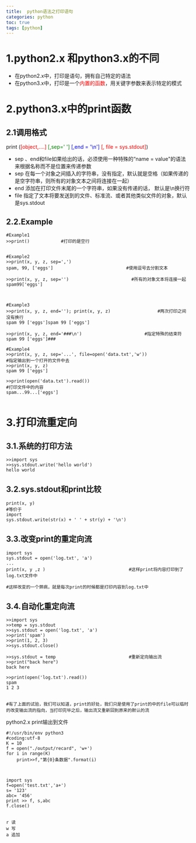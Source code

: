 ```yaml
---
title:  python语法之打印语句
categories: python   
toc: true  
tags: [python]
---
```




# 1.python2.x 和python3.x的不同
* 在python2.x中，打印是语句，拥有自己特定的语法
* 在python3.x中，打印是一个<font color=red>内置的函数</font>，用关键字参数来表示特定的模式


# 2.python3.x中的print函数
## 2.1调用格式

print (<font color=red>[object,....]</font><font color=green> [,sep=' ']</font><font color=blue> [,end = '\n']</font> <font color=red>[, file = sys.stdout]</font>)

* sep 、end和file如果给出的话，必须使用一种特殊的“name = value"的语法来根据名称而不是位置来传递参数
* sep 在每一个对象之间插入的字符串，没有指定，默认就是空格（如果传递的是空字符串，则所有的对象文本之间将连接在一起）
* end 添加在打印文件末尾的一个字符串，如果没有传递的话， 默认是\n换行符
* file 指定了文本将要发送到的文件、标准流、或者其他类似文件的对象，默认是sys.stdout



## 2.2.Example
```
#Example1
>>print()            #打印的是空行


#Example2
>>print(x, y, z, sep=',')
spam, 99, ['eggs']                            #使用逗号去分割文本

>>print(x, y, z, sep='')                        #所有的对象文本将连接一起
spam99['eggs']



#Example3
>>print(x, y, z, end=''); print(x, y, z)                  #两次打印之间没有换行
spam 99 ['eggs']spam 99 ['eggs']   

>>print(x, y, z, end='###\n')                        #指定特殊的结束符
spam 99 ['eggs']###

#Example4
>>print(x, y, z, sep='...', file=open('data.txt','w'))                  #指定输出到一个打开的文件中去
>>print(x, y, z)
spam 99 ['eggs']

>>print(open('data.txt').read())                                        #打印文件中的内容
spam...99...['eggs']


```



# 3.打印流重定向
## 3.1.系统的打印方法
```
>>import sys
>>sys.stdout.write('hello world')
hello world

```
## 3.2.sys.stdout和print比较
```
print(x, y)
#等价于
import
sys.stdout.write(str(x) + ' ' + str(y) + '\n')

```

## 3.3.改变print的重定向流
```
import sys
sys.stdout = open('log.txt', 'a')
...
print(x, y ,z )                                #这样print将内容打印到了log.txt文件中

#这样改变的一个弊病，就是每次print的时候都是打印内容到log.txt中

```

## 3.4.自动化重定向流
```
>>import sys
>>temp = sys.stdout
>>sys.stdout = open('log.txt', 'a')
>>print('spam')
>>print(1, 2, 3)
>>sys.stdout.close() 

>>sys.stdout = temp                            #重新定向输出流
>>print("back here")
back here

>>print(open('log.txt').read())
spam
1 2 3


#有了上面的试验，我们可以知道，print的好处，我们只是使用了print的中的file可以临时的改变输出流的指向，当打印完毕之后，输出流又重新回到原来的默认的流
```

python2.x print输出到文件

```
#!/usr/bin/env python3  
#coding:utf-8
K = 10
f = open("./output/recard", 'w+')  
for i in range(K) 
    print>>f,"第{0}条数据".format(i)  
	
	

import sys
f=open('test.txt','a+')
s= '123'
abc= '456'
print >> f, s,abc
f.close()
 
 
r 读
w 写
a 追加

```





